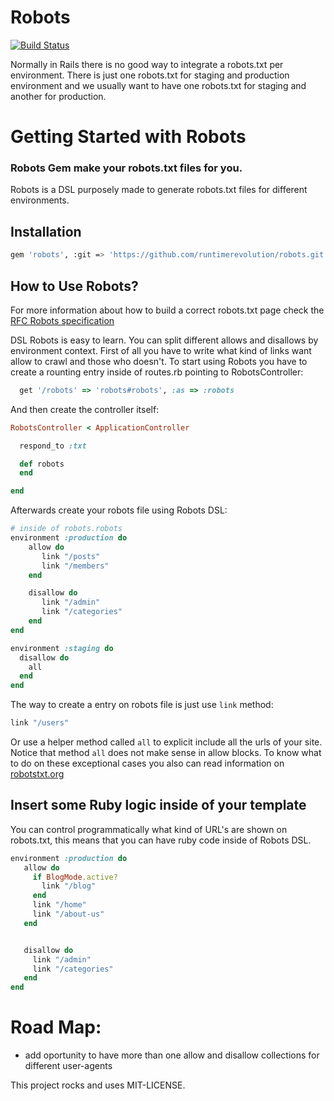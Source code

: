 # Robots
[![Build Status](https://travis-ci.org/runtimerevolution/robots.png?branch=master)](https://travis-ci.org/runtimerevolution/robots)

Normally in Rails there is no good way to integrate a robots.txt per environment.
There is just one robots.txt for staging and production environment and we usually
want to have one robots.txt for staging and another for production.

# Getting Started with Robots

### Robots Gem make your robots.txt files for you.

Robots is a DSL purposely made to generate robots.txt files for different environments.

## Installation
```sh
gem 'robots', :git => 'https://github.com/runtimerevolution/robots.git'
```

## How to Use Robots?
For more information about how to build a correct robots.txt page check the [RFC Robots specification](http://www.robotstxt.org/norobots-rfc.txt)

DSL Robots is easy to learn. You can split different allows and disallows by environment context.
First of all you have to write what kind of links want allow to crawl and those who doesn't.
To start using Robots you have to create a rounting entry inside of routes.rb pointing to RobotsController:
```ruby
  get '/robots' => 'robots#robots', :as => :robots
```
And then create the controller itself:

```ruby
RobotsController < ApplicationController

  respond_to :txt

  def robots
  end

end
```
Afterwards create your robots file using Robots DSL:

```ruby
# inside of robots.robots
environment :production do
    allow do
       link "/posts"
       link "/members"
    end

    disallow do
       link "/admin"
       link "/categories"
    end
end

environment :staging do
  disallow do
    all
  end
end
```
The way to create a entry on robots file is just use `link` method:

```ruby
link "/users"
```
Or use a helper method called `all` to explicit include all the urls of your site.
Notice that method `all` does not make sense in allow blocks. To know what to do
on these exceptional cases you also can read information on [robotstxt.org](http://www.robotstxt.org/)

## Insert some Ruby logic inside of your template
You can control programmatically what kind of URL's are shown
on robots.txt, this means that you can have ruby code inside of Robots DSL.

```ruby
environment :production do
   allow do
     if BlogMode.active?
       link "/blog"
     end
     link "/home"
     link "/about-us"
   end


   disallow do
     link "/admin"
     link "/categories"
   end
end
```
# Road Map:
- add oportunity to have more than one allow and disallow collections for different user-agents

This project rocks and uses MIT-LICENSE.
